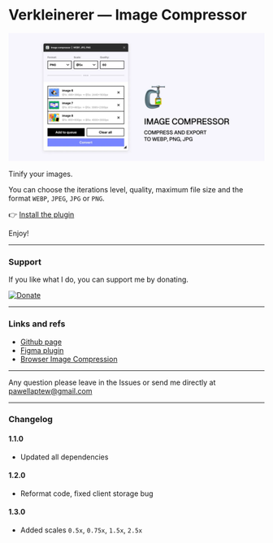 # Verkleinerer — Image Compressor

![Plugin preview](preview.webp)

Tinify your images.

You can choose the iterations level, quality, maximum file size and the format `WEBP`, `JPEG`, `JPG` or `PNG`.

👉 [Install the plugin](https://www.figma.com/community/plugin/1127372261563355491)

Enjoy!

---

### Support

If you like what I do, you can support me by donating.

[![Donate](https://img.shields.io/badge/donate-now-green.svg?style=flat-square)](https://www.paypal.me/PavelLaptev)

---

### Links and refs

- [Github page](https://github.com/PavelLaptev/tinify-Image-compressor-figma)
- [Figma plugin](https://www.figma.com/community/plugin/1127372261563355491)
- [Browser Image Compression](https://github.com/Donaldcwl/browser-image-compression#readme)

---

Any question please leave in the Issues or send me directly at [pawellaptew@gmail.com](mailto:pawellaptew@gmail.com)

---

### Changelog

#### 1.1.0

- Updated all dependencies

#### 1.2.0

- Reformat code, fixed client storage bug

#### 1.3.0

- Added scales `0.5x`, `0.75x`, `1.5x`, `2.5x`
